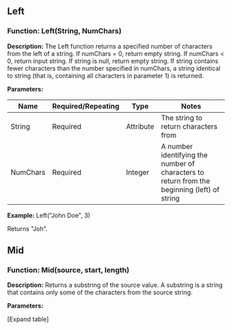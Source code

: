 ## Left

### Function: Left(String, NumChars)

**Description:** The Left function returns a specified number of characters from the left of a string. If numChars = 0, return empty string. If numChars < 0, return input string. If string is null, return empty string. If string contains fewer characters than the number specified in numChars, a string identical to string (that is, containing all characters in parameter 1) is returned.

**Parameters:**

| Name     | Required/Repeating | Type     | Notes                               |
|----------|-------------------|----------|-------------------------------------|
| String   | Required          | Attribute| The string to return characters from|
| NumChars | Required          | Integer  | A number identifying the number of characters to return from the beginning (left) of string|

**Example:** Left("John Doe", 3)

Returns "Joh".

## Mid

### Function: Mid(source, start, length)

**Description:** Returns a substring of the source value. A substring is a string that contains only some of the characters from the source string.

**Parameters:**

\[Expand table\]